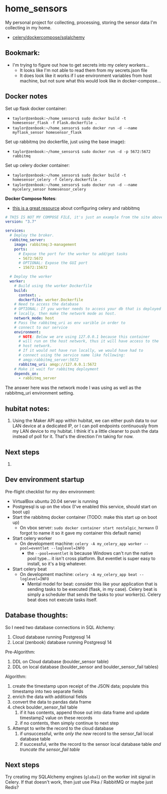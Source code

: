 # home_sensors
My personal project for collecting, processing, storing the sensor data I'm collecting in my home.

- [celery/dockercompose/sqlalchemy](https://stackoverflow.com/questions/55766653/docker-compose-bind-celery-to-postgres-database)

## Bookmark:

* I'm trying to figure out how to get secrets into my celery workers... 
  - It looks like I'm not able to read them from my secrets.json file
  - It does look like it works if I use environment variables from host machine, but not sure what this would look like in docker-compose...


## Docker notes

Set up flask docker container:

* `taylor@zenbook:~/home_sensors$ sudo docker build -t homesensor_flask -f Flask.dockerfile .`
* `taylor@zenbook:~/home_sensors$ sudo docker run -d --name myflask_sensor homesensor_flask`

Set up rabbitmq (no dockerfile, just using the base image):

* `taylor@zenbook:~/home_sensors$ sudo docker run -d -p 5672:5672 rabbitmq`

Set up celery docker container:

* `taylor@zenbook:~/home_sensors$ sudo docker build -t homesensor_celery -f Celery.dockerfile .`
* `taylor@zenbook:~/home_sensors$ sudo docker run -d --name mycelery_sensor homesensor_celery`


**Docker Compose Notes**:

* [this is a great resource](https://blog.deepjyoti30.dev/celery_compose) about configuring celery and rabbitmq

```yaml
# THIS IS NOT MY COMPOSE FILE, it's just an example from the site above
version: "3.7"

services:
  # Deploy the broker.
  rabbitmq_server:
    image: rabbitmq:3-management
    ports:
      # Expose the port for the worker to add/get tasks
      - 5672:5672
      # OPTIONAL: Expose the GUI port
      - 15672:15672

  # Deploy the worker
  worker:
    # Build using the worker Dockerfile
    build:
      context: .
      dockerfile: worker.Dockerfile
    # Need to access the database
    # OPTIONAL: If you worker needs to access your db that is deployed
    # locally, then make the network mode as host.
    network_mode: host
    # Pass the rabbitmq_uri as env varible in order to
    # connect to our service
    environment:
      # NOTE: Below we are using 127.0.0.1 because this container
      # will run on the host network, thus it will have access to the
      # host network.
      # If it would not have run locally, we would have had to
      # connect using the service name like following:
      # amqp:rabbitmq_server:5672
      rabbitmq_uri: amqp://127.0.0.1:5672
    # Make it wait for rabbitmq deployment
    depends_on: 
      - rabbitmq_server
```


The answer here was the network mode I was using as well as the rabbitmq_uri environment setting.

## hubitat notes:

1. Using the Maker API app within hubitat, we can either push data to our LAN device at a dedicated IP, or I can poll endpoints continuously from my LAN device to my hubitat. I think it's a little cleaner to push the data instead of poll for it. That's the direction I'm taking for now.


## Next steps

1. 


## Dev environment startup

Pre-flight checklist for my dev environment:

* VirtualBox ubuntu 20.04 server is running
* Postgresql is up on the vbox (I've enabled this service, should start on boot up)
* Start the rabbitmq docker container (TODO: make this start up on boot up)
    - On vbox server: `sudo docker container start nostalgic_hermann` (I forgot to name it so it gave my container this default name)
* Start celery worker
    - On development machine: `celery -A my_celery_app worker --pool=eventlet --loglevel=INFO`
        - the `--pool=eventlet` is because Windows can't run the native pool type... it isn't cross platform. But eventlet is super easy to install, so it's a big whatever.
* Start celery beat
    - On development machine: `celery -A my_celery_app beat --loglevel=INFO`
        - Mental model for beat: consider this like your application that is sending tasks to be executed (flask, in my case). Celery beat is simply a scheduler that sends the tasks to your worker(s). Celery beat does not execute tasks itself.




## Database thoughts:

So I need two database connections in SQL Alchemy:

1) Cloud database running Postgresql 14
2) Local (zenbook) database running Postgresql 14

Pre-Algorithm:

1. DDL on Cloud database (boulder_sensor table)
1. DDL on local database (boulder_sensor and boulder_sensor_fail tables)

Algorithm:

1. create the timestamp upon receipt of the JSON data; populate this timestamp into two separate fields
1. enrich the data with additional fields
1. convert the data to pandas data frame
1. check boulder_sensor_fail table
    1. if it has contents, append those out into data frame and update timestamp2 value on these records
    1. if no contents, then simply continue to next step
1. Attempt to write the record to the cloud database
    1. if unsuccessful, write *only the new* record to the sensor_fail local database table
    1. if successful, write the record to the sensor local database table *and truncate the sensor_fail table*


## Next steps

Try creating my SQLAlchemy engines (`global`) on the worker init signal in Celery. If that doesn't work, then just use Pika / RabbitMQ or maybe just Redis?




